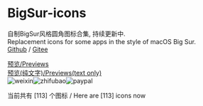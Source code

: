 # BigSur-icons  

自制BigSur风格圆角图标合集, 持续更新中.  
Replacement icons for some apps in the style of macOS Big Sur.  
[Github](https://github.com/lihaoyun6/BigSur-icons) / [Gitee](https://gitee.com/lihaoyun/BigSur-icons) 

[预览/Previews](./thumbs/thumbs.md)  
[预览(纯文字)/Previews(text only)](./thumbs/textlist.md)  
![weixin](donate/weixin.png)![zhifubao](donate/zhifubao.png)![paypal](donate/paypal.png)  

当前共有 [113] 个图标 / Here are [113] icons now
